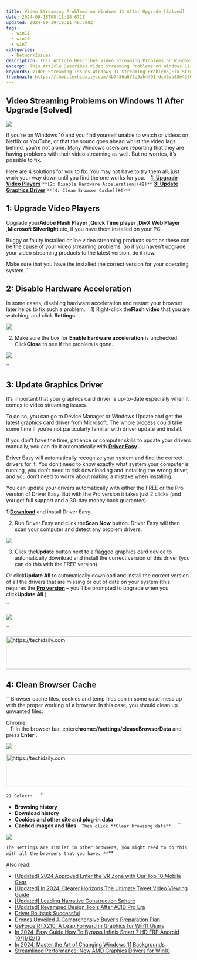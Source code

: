 ```yaml
---
title: Video Streaming Problems on Windows 11 After Upgrade [Solved]
date: 2024-09-18T08:11:18.671Z
updated: 2024-09-19T19:11:46.380Z
tags:
  - win11
  - win10
  - win7
categories:
  - NetworkIssues
description: This Article Describes Video Streaming Problems on Windows 11 After Upgrade [Solved]
excerpt: This Article Describes Video Streaming Problems on Windows 11 After Upgrade [Solved]
keywords: Video Streaming Issues,Windows 11 Streaming Problems,Fix Streaming On Windows 11,Resolve Video Playback Errors Windows 11,Upgraded Windows 11,Solutions for Video Streaming on Windows 11,Troubleshoot Streaming Problems After Windows Upgrade
thumbnail: https://thmb.techidaily.com/4b7456a673e9ab4f91fdc46da88e43866c4c8770eedd8f47934e66ca60e0a400.jpg
---
```


## Video Streaming Problems on Windows 11 After Upgrade [Solved]

![](https://images.drivereasy.com/wp-content/uploads/2017/09/img_59bf33c97703a.jpg)

 If you’re on Windows 10 and you find yourself unable to watch or videos on Netflix or YouTube, or that the sound goes ahead whilst the video lags behind, you’re not alone. Many Windows users are reporting that they are having problems with their video streaming as well. But no worries, it’s possible to fix.

 Here are 4 solutions for you to fix. You may not have to try them all; just work your way down until you find the one works for you.
``
`` [**1:** **Upgrade Video Players**](#1)
`` **[2: Disable Hardware Acceleration](#2)**
`` **[3: Update Graphics Driver](#3)**
`` **[4: Clean Browser Cache](#4)**
``

## **1: Upgrade Video Players**

 Upgrade your**Adobe Flash Player** ,**Quick Time player** ,**DivX Web Player** ,**Microsoft Silverlight** etc, if you have them installed on your PC.

 Buggy or faulty installed online video streaming products such as these can be the cause of your video streaming problems. So if you haven’t upgrade your video streaming products to the latest version, do it now.

 Make sure that you have the installed the correct version for your operating system.
``

## **2: Disable Hardware Acceleration**

 In some cases, disabling hardware acceleration and restart your browser later helps to fix such a problem.
``
`` 1) Right-click the**Flash video** that you are watching, and click **Settings** .

![](https://images.drivereasy.com/wp-content/uploads/2016/09/settings-on-flash-video.png)

 2) Make sure the box for **Enable hardware acceleration** is unchecked. Click**Close** to see if the problem is gone.

![](https://images.drivereasy.com/wp-content/uploads/2016/09/enable-hardware-accleration.png)

``

## **3: Update Graphics Driver**

 It’s important that your graphics card driver is up-to-date especially when it comes to video streaming issues.

 To do so, you can go to Device Manager or Windows Update and get the latest graphics card driver from Microsoft. The whole process could take some time if you’re not particularly familiar with driver update and install.

 If you don’t have the time, patience or computer skills to update your drivers manually, you can do it automatically with [**Driver Easy**](https://tools.techidaily.com/drivereasy/download/) .

 Driver Easy will automatically recognize your system and find the correct drivers for it. You don’t need to know exactly what system your computer is running, you don’t need to risk downloading and installing the wrong driver, and you don’t need to worry about making a mistake when installing.

 You can update your drivers automatically with either the FREE or the Pro version of Driver Easy. But with the Pro version it takes just 2 clicks (and you get full support and a 30-day money back guarantee):

 1)[**Download**](https://tools.techidaily.com/drivereasy/download/) and install Driver Easy.

 2) Run Driver Easy and click the**Scan Now** button. Driver Easy will then scan your computer and detect any problem drivers.

![](https://images.drivereasy.com/wp-content/uploads/2017/08/img_59914e6936efa.png)

 3) Click the**Update** button next to a flagged graphics card device to automatically download and install the correct version of this driver (you can do this with the FREE version).

 Or click**Update All** to automatically download and install the correct version of all the drivers that are missing or out of date on your system (this requires the [**Pro version**](https://tools.techidaily.com/drivereasy/download/) – you’ll be prompted to upgrade when you click**Update All** ).

``

![](https://images.drivereasy.com/wp-content/uploads/2017/08/img_59914e6f9c972.jpg)

``

<!-- affiliate ads begin -->
<a href="https://aligracehair.sjv.io/c/5597632/2047366/19272" target="_top" id="2047366">
  <img src="//a.impactradius-go.com/display-ad/19272-2047366" border="0" alt="https://techidaily.com" width="728" height="90"/>
</a>
<img height="0" width="0" src="https://aligracehair.sjv.io/i/5597632/2047366/19272" style="position:absolute;visibility:hidden;" border="0" />
<!-- affiliate ads end -->

## **4: Clean Browser Cache**

`` Browser cache files, cookies and temp files can in some case mess up with the proper working of a browser. In this case, you should clean up unwanted files:

 Chrome  
``
`` 1) In the browser bar, enter**chrome://settings/cleaseBrowserData**  and press **Enter** .
``
``

![](https://images.drivereasy.com/wp-content/uploads/2016/09/img_57d912ef7ac04-600x212.jpg)

<!-- affiliate ads begin -->
<a href="https://appsumo.8odi.net/c/5597632/2002018/7443" target="_top" id="2002018">
  <img src="//a.impactradius-go.com/display-ad/7443-2002018" border="0" alt="https://techidaily.com" width="728" height="90"/>
</a>
<img height="0" width="0" src="https://appsumo.8odi.net/i/5597632/2002018/7443" style="position:absolute;visibility:hidden;" border="0" />
<!-- affiliate ads end -->

``2) Select:
``
`` `` ``

* **Browsing history**
`` ``
* **Download history**
`` ``
* **Cookies and other site and plug-in data**
`` ``
* **Cached images and files**
`` ``
``Then click **Clear browsing data**.
``
``

![](https://images.drivereasy.com/wp-content/uploads/2016/09/clear-browsing-data.png)

``The settings are similar in other browsers, you might need to do this with all the browsers that you have.
**``**

<ins class="adsbygoogle"
     style="display:block"
     data-ad-format="autorelaxed"
     data-ad-client="ca-pub-7571918770474297"
     data-ad-slot="1223367746"></ins>

<ins class="adsbygoogle"
     style="display:block"
     data-ad-client="ca-pub-7571918770474297"
     data-ad-slot="8358498916"
     data-ad-format="auto"
     data-full-width-responsive="true"></ins>

<span class="atpl-alsoreadstyle">Also read:</span>
<div><ul>
<li><a href="https://fox-friendly.techidaily.com/updated-2024-approved-enter-the-vr-zone-with-our-top-10-mobile-gear/"><u>[Updated] 2024 Approved Enter the VR Zone with Our Top 10 Mobile Gear</u></a></li>
<li><a href="https://twitter-videos.techidaily.com/updated-in-2024-clearer-horizons-the-ultimate-tweet-video-viewing-guide/"><u>[Updated] In 2024, Clearer Horizons The Ultimate Tweet Video Viewing Guide</u></a></li>
<li><a href="https://extra-guidance.techidaily.com/updated-leading-narrative-construction-sphere/"><u>[Updated] Leading Narrative Construction Sphere</u></a></li>
<li><a href="https://some-guidance.techidaily.com/updated-revamped-design-tools-after-acid-pro-era/"><u>[Updated] Revamped Design Tools After ACID Pro Era</u></a></li>
<li><a href="https://network-issues.techidaily.com/driver-rollback-successful/"><u>Driver Rollback Successful</u></a></li>
<li><a href="https://extra-resources.techidaily.com/drones-unveiled-a-comprehensive-buyers-preparation-plan/"><u>Drones Unveiled A Comprehensive Buyer’s Preparation Plan</u></a></li>
<li><a href="https://network-issues.techidaily.com/geforce-rtx210-a-leap-forward-in-graphics-for-win11-users/"><u>GeForce RTX210: A Leap Forward in Graphics for Win11 Users</u></a></li>
<li><a href="https://bypass-frp.techidaily.com/in-2024-easy-guide-how-to-bypass-infinix-smart-7-hd-frp-android-10111213-by-drfone-android/"><u>In 2024, Easy Guide How To Bypass Infinix Smart 7 HD FRP Android 10/11/12/13</u></a></li>
<li><a href="https://extra-support.techidaily.com/in-2024-master-the-art-of-changing-windows-11-backgrounds/"><u>In 2024, Master the Art of Changing Windows 11 Backgrounds</u></a></li>
<li><a href="https://network-issues.techidaily.com/streamlined-performance-new-amd-graphics-drivers-for-win10/"><u>Streamlined Performance: New AMD Graphics Drivers for Win10</u></a></li>
</ul></div>

